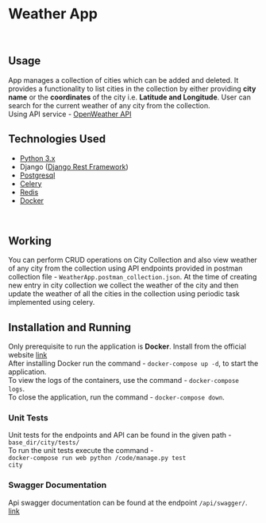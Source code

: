 # Weather App
<br>

## Usage
App manages a collection of cities which can be added and deleted. It provides a functionality to list cities in the collection by either providing <b>city name</b> or the <b>coordinates</b> of the city i.e. <b>Latitude and Longitude</b>. User can search for the current weather of any city from the collection.<br>
Using API service - <a href="https://openweathermap.org/current">OpenWeather API</a> 
<br>

## Technologies Used
- <a href="https://docs.python.org/3/">Python 3.x</a>
- Django (<a href="https://www.django-rest-framework.org/">Django Rest Framework</a>)
- <a href="https://www.postgresql.org/docs/">Postgresql</a>
- <a href="https://docs.celeryproject.org/en/stable/">Celery</a>
- <a href="https://redis.io/documentation">Redis</a>
- <a href="https://docs.docker.com/">Docker</a>
<br>

## Working
You can perform CRUD operations on City Collection and also view weather of any city from the collection using API endpoints provided in postman collection file - <code>WeatherApp.postman_collection.json</code>. 
At the time of creating new entry in city collection we collect the weather of the city and then update the weather of all the cities in the collection using periodic task implemented using celery.
<br>

## Installation and Running
Only prerequisite to run the application is <b>Docker</b>. Install from the official website <a href="https://docs.docker.com/compose/install/">link</a><br>
After installing Docker run the command - <code>docker-compose up -d</code>, to start the application.<br>
To view the logs of the containers, use the command - <code>docker-compose logs</code>.<br>
To close the application, run the command - <code>docker-compose down</code>.

### Unit Tests
Unit tests for the endpoints and API can be found in the given path - <code>base_dir/city/tests/</code><br>
To run the unit tests execute the command - <br><code>docker-compose run web python /code/manage.py test city</code>

### Swagger Documentation
Api swagger documentation can be found at the endpoint <code>/api/swagger/</code>. <a href="http://localhost:8000/api/swagger/">link</a>


